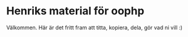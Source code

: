 <h1>Henriks material för oophp</h1>
<p>Välkommen. Här är det fritt fram att titta, kopiera, dela, gör vad ni vill :)</p>
